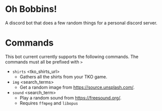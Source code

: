 # Oh Bobbins!
A discord bot that does a few random things for a personal discord server.

# Commands
This bot current currently supports the following commands. The commands must all be prefixed with `>`

- `shirts` <tko_shirts_url>
    - Gathers all the shirts from your TKO game.
- `img` <search_terms>
    - Get a random image from https://source.unsplash.com/.
- `sound` <search_term>
    - Play a random sound from https://freesound.org/.
    - Requires `ffmpeg` and `libopus`
